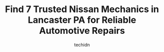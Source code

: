 ---
layout: ampstory
image: https://images.unsplash.com/photo-1626302592077-206bbcf450ae?ixlib=rb-4.0.3&ixid=MnwxMjA3fDB8MHxwaG90by1wYWdlfHx8fGVufDB8fHx8&auto=format&fit=crop&w=640&h=853&q=80
author: techidn
featured: false
description: Looking for reliable and skilled Nissan Mechanic in Lancaster PA, USA? Your search ends here with the 7 best Nissan Mechanic in town. With their expertise and commitment to delivering except
title: Find 7 Trusted Nissan Mechanics in Lancaster PA for Reliable Automotive Repairs
cover:
   title: Find 7 Trusted Nissan Mechanics in Lancaster PA for Reliable Automotive Repairs
   subtitle: Rickpate
   background: https://images.unsplash.com/photo-1626302592077-206bbcf450ae?ixlib=rb-4.0.3&ixid=MnwxMjA3fDB8MHxwaG90by1wYWdlfHx8fGVufDB8fHx8&auto=format&fit=crop&w=640&h=853&q=80

pages: 
 - layout: thirds
   top: <h1>#1 Accurate Total Car Care</h1>
   bottom: "<p>My go-to. I do everything I can myself in regards to maintenance and repairs on cars, but even if I just have a question, Joe has always been more than happy to share wit</p>"
   background: https://www.knot35.com/toplist/wp-content/uploads/2023/06/best-nissan-mechanic-1-in-lancaster-pa-1685837175.jpeg
   backgroundblur: true
 - layout: thirds
   top: <h1>#2 Primos Auto Repair</h1>
   bottom: "<p>533 Pacific Ave, Lancaster, PA 17603, United States</p>"
   background: https://www.knot35.com/toplist/wp-content/uploads/2023/06/best-nissan-mechanic-2-in-lancaster-pa-1685837176.jpeg
   cta:
      link: https://www.knot35.com/toplist/find-7-trusted-nissan-mechanics-in-lancaster-pa-for-reliable-automotive-repairs/
      text: Find 7 Trusted Nissan Mechanics in Lancaster PA for Reliable Automotive Repairs
 - layout: thirds
   top: <h1>#3 South Duke Auto Repair</h1>
   bottom: "<p>1039 S Duke St, Lancaster, PA 17602, United States</p>"
   background: https://www.knot35.com/toplist/wp-content/uploads/2023/06/best-nissan-mechanic-3-in-lancaster-pa-1685837176.jpeg
   cta:
      link: https://www.knot35.com/toplist/find-7-trusted-nissan-mechanics-in-lancaster-pa-for-reliable-automotive-repairs/
      text: Find 7 Trusted Nissan Mechanics in Lancaster PA for Reliable Automotive Repairs
 - layout: thirds
   top: <h1>#4 Manor Automotive LLC</h1>
   bottom: "<p>850 Manor St, Lancaster, PA 17603, United States</p>"
   background: https://images.unsplash.com/photo-1580610447943-1bfbef5efe07?ixlib=rb-4.0.3&ixid=MnwxMjA3fDB8MHxwaG90by1wYWdlfHx8fGVufDB8fHx8&auto=format&fit=crop&w=640&h=853&q=80
   cta:
      link: https://www.knot35.com/toplist/find-7-trusted-nissan-mechanics-in-lancaster-pa-for-reliable-automotive-repairs/
      text: Find 7 Trusted Nissan Mechanics in Lancaster PA for Reliable Automotive Repairs
 - layout: thirds
   top: <h1>#5 CNM Auto Repair</h1>
   bottom: "<p>202 Seymour St, Lancaster, PA 17603, United States</p>"
   background: https://images.unsplash.com/photo-1595364397663-fca4f075d796?ixlib=rb-4.0.3&ixid=MnwxMjA3fDB8MHxwaG90by1wYWdlfHx8fGVufDB8fHx8&auto=format&fit=crop&w=640&h=853&q=80
   cta:
      link: https://www.knot35.com/toplist/find-7-trusted-nissan-mechanics-in-lancaster-pa-for-reliable-automotive-repairs/
      text: Find 7 Trusted Nissan Mechanics in Lancaster PA for Reliable Automotive Repairs
 - layout: thirds
   top: <h1>#6 Franks Garage</h1>
   bottom: "<p>653 Union St, Lancaster, PA 17603, United States</p>"
   background: https://images.unsplash.com/photo-1608411404720-c8f0417bcdba?ixlib=rb-4.0.3&ixid=MnwxMjA3fDB8MHxwaG90by1wYWdlfHx8fGVufDB8fHx8&auto=format&fit=crop&w=640&h=853&q=80
   cta:
      link: https://www.knot35.com/toplist/find-7-trusted-nissan-mechanics-in-lancaster-pa-for-reliable-automotive-repairs/
      text: Find 7 Trusted Nissan Mechanics in Lancaster PA for Reliable Automotive Repairs
 - layout: thirds
   top: <h1>#7 Rudys Auto Sales & Service</h1>
   bottom: "<p>908 Manor St, Lancaster, PA 17603, United States</p>"
   background: https://images.unsplash.com/photo-1489694553447-4c9339da310d?ixlib=rb-4.0.3&ixid=MnwxMjA3fDB8MHxwaG90by1wYWdlfHx8fGVufDB8fHx8&auto=format&fit=crop&w=640&h=853&q=80
   cta:
      link: https://www.knot35.com/toplist/find-7-trusted-nissan-mechanics-in-lancaster-pa-for-reliable-automotive-repairs/
      text: Find 7 Trusted Nissan Mechanics in Lancaster PA for Reliable Automotive Repairs
 - layout: thirds
   middle: Continue reading...
   background: https://images.unsplash.com/photo-1567095761054-7a02e69e5c43?ixlib=rb-4.0.3&ixid=MnwxMjA3fDB8MHxwaG90by1wYWdlfHx8fGVufDB8fHx8&auto=format&fit=crop&w=640&h=853&q=80
   cta:
      link: https://www.knot35.com/toplist/find-7-trusted-nissan-mechanics-in-lancaster-pa-for-reliable-automotive-repairs/
      text: Find 7 Trusted Nissan Mechanics in Lancaster PA for Reliable Automotive Repairs
      
---